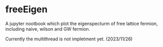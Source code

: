 # freeEigen
A jupyter nootbook which plot the eigenspecturm of free lattice fermion, including naive, wilson and GW fermion.

Currently the multithread is not impletment yet. (2023/11/26)
